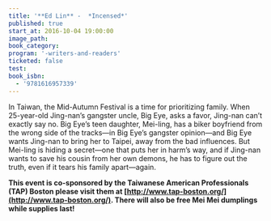 ```yaml
---
title: '**Ed Lin** -  *Incensed*'
published: true
start_at: 2016-10-04 19:00:00
image_path:
book_category:
program: '-writers-and-readers'
ticketed: false
test:
book_isbn:
  - '9781616957339'
---
```



In Taiwan, the Mid-Autumn Festival is a time for prioritizing family. When 25-year-old Jing-nan’s gangster uncle, Big Eye, asks a favor, Jing-nan can’t exactly say no. Big Eye’s teen daughter, Mei-ling, has a biker boyfriend from the wrong side of the tracks—in Big Eye’s gangster opinion—and Big Eye wants Jing-nan to bring her to Taipei, away from the bad influences. But Mei-ling is hiding a secret—one that puts her in harm’s way, and if Jing-nan wants to save his cousin from her own demons, he has to figure out the truth, even if it tears his family apart—again.

**This event is co-sponsored by the Taiwanese American Professionals (TAP) Boston please visit them at&nbsp;[http://www.tap-boston.org/](http://www.tap-boston.org/). There will also be free Mei Mei dumplings while supplies last!**